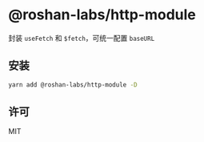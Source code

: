 # @roshan-labs/http-module

封装 `useFetch` 和 `$fetch`，可统一配置 `baseURL`

## 安装

```bash
yarn add @roshan-labs/http-module -D
```

## 许可

MIT

